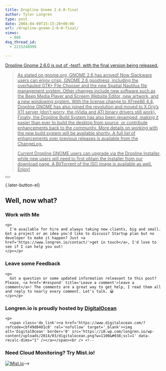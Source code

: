 ```yaml
---
title: Dropline Gnome 2.6.0-final
author: Tyler Longren
type: post
date: 2004-04-09T15:15:28+00:00
url: /dropline-gnome-2-6-0-final/
views:
  - 886
dsq_thread_id:
  - 2215248999

---
```

<a href=http://www.dropline.net/gnome/>Dropline Gnome 2.6.0 is out of -test1, with the final version being released.

> As stated on gnome.org, GNOME 2.6 has arrived! Now Slackware users can enjoy crisp, GNOME 2.6 goodness, including the overhauled GTK+ File Chooser and the new Spatial Nautilus file management system. Other changes include new software such as the Beep Media Player and Screem Website Editor, new artwork, and a new windowing system. With the license change to XFree86 4.4, Dropline GNOME has also joined the revolution and moved to X.Org&#8217;s X11 server (don&#8217;t worry, the nVidia and ATI binary drivers still work). Finally, the Dropline Build System has also been revamped, making it easier than ever to build the desktop from source, or contribute enhancements back to the community. More details on working with the new build system will be available shortly. A full list of enhancements over previous releases is available from the ChangeLog.
> 
> Current Dropline GNOME users can upgrade via the Dropline Installer, while new users will need to first obtain the Installer from our download page. A BitTorrent of the ISO image is available as well. Enjoy! 

<div class="wpulike wpulike-default " >
  <div class="wp_ulike_general_class wp_ulike_is_not_liked">
    <button type="button"
					aria-label="Like Button"
					data-ulike-id="1634"
					data-ulike-nonce="e95e8f2f10"
					data-ulike-type="likeThis"
					data-ulike-template="wpulike-default"
					data-ulike-display-likers="0"
					data-ulike-disable-pophover="0"
					class="wp_ulike_btn wp_ulike_put_image wp_likethis_1634"></button><span class="count-box"></span>
  </div>
</div>

[][1]{.later-button-el}

<div class='what-next'>
  <h2>
    Well, now what?
  </h2>
  
  <div class='hire'>
    <h3>
      Work with Me
    </h3>
    
    <p>
      I'm available for hire and always taking new clients, big and small. Got a project or an idea you'd like to discuss? Startup plan but no developer to make it happen? Just <a href='https://www.longren.io/contact/'>get in touch</a>, I'd love to see if I can help you out!
    </p></p>
  </div>
  
  <div class='hire'>
    <h3>
      Leave some Feedback
    </h3>
    
    <p>
      Got a question or some updated information releavant to this post? Please, <a href='#respond' title='Leave a comment'>leave a comment</a>! The comments are a great way to get help, I read them all and reply to nearly every comment. Let's talk. 😀
    </p></p>
  </div>
  
  <div class='now-what-bottom-ad'>
    <h3>
      Longren.io is proudly hosted by <a href='https://www.digitalocean.com/?refcode=cbf49d0481c8'>DigitalOcean</a>
    </h3>
    
    <p>
      <span class='do_link'><a href='https://www.digitalocean.com/?refcode=cbf49d0481c8' rel='nofollow' target='_blank'><img alt='DigitalOcean' border='0' src='https://i0.wp.com/longren.io/wp-content/uploads/2014/03/digitalocean.png?w=1100&#038;ssl=1' data-recalc-dims="1" /></a></span><br /> <!--

<h3>Need Cloud Monitoring? Try Mist.io!</h3>

<span class='do_link'><a href='http://mist.io/?ref=tyler' rel='nofollow' target='_blank'><img alt='Mist.io' border='0' src='https://i0.wp.com/longren.io/wp-content/uploads/2014/04/mistio.jpg?w=1100&#038;ssl=1' data-recalc-dims="1"></a></span>--></div> </div>

 [1]: #